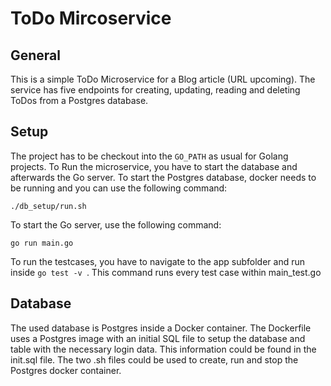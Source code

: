 # ToDo Mircoservice
## General
This is a simple ToDo Microservice for a Blog article (URL upcoming). The service has five endpoints for creating, updating, reading and deleting ToDos from a Postgres database.

## Setup
The project has to be checkout into the ```GO_PATH``` as usual for Golang projects. To Run the microservice, you have to start the database and afterwards the Go server. To start the Postgres database, docker needs to be running and you can use the following command: 

```
./db_setup/run.sh
```

To start the Go server, use the following command:

```
go run main.go
```

To run the testcases, you have to navigate to the app subfolder and run inside ```go test -v ```. This command runs every test case within main_test.go

## Database
The used database is Postgres inside a Docker container. The Dockerfile uses a Postgres image with an initial SQL file to setup the database and table with the necessary login data. This information could be found in the init.sql file. The two .sh files could be used to create, run and stop the Postgres docker container. 